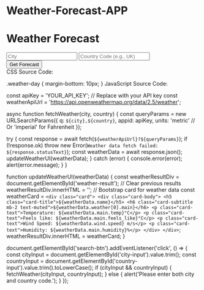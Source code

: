 # Weather-Forecast-APP

<!DOCTYPE html>
<html lang="en">
<head>
<meta charset="UTF-8">
<meta name="viewport" content="width=device-width, initial-scale=1.0">
<title>Weather Dashboard</title>
<link rel="stylesheet" href="https://cdn.jsdelivr.net/npm/bootstrap@5.3.2/dist/css/bootstrap.min.css">
<link rel="stylesheet" href="styles.css">
</head>
<body>
<div class="container mt-5">
  <h1 class="text-center">Weather Forecast</h1>
  <div class="row justify-content-center my-4">
      <div class="col-md-6">
          <!-- Input group for city and country -->
          <div class="input-group mb-3">
              <input type="text" id="city-input" class="form-control"
              placeholder="City" aria-label="City">
              <input type="text" id="country-input" class="form-control"
              placeholder="Country Code (e.g., UK)" aria-label="Country Code">
              <div class="input-group-append">
                  <button class="btn btn-outline-secondary" type="button"
                  id="search-btn">Get Forecast</button>
              </div>
          </div>
          <!-- Weather display area -->
          <div id="weather-result" class="text-center">
              <!-- Weather information will be displayed here -->
          </div>
      </div>
  </div>
</div>

<script src="https://cdn.jsdelivr.net/npm/bootstrap@5.3.2/dist/js/bootstrap.bundle.min.js"></script>
<script src="weather.js"></script>
</body>
</html>
CSS Source Code:

.weather-day {
  margin-bottom: 10px;
}
JavaScript Source Code:

const apiKey = 'YOUR_API_KEY'; // Replace with your API key
const weatherApiUrl = 'https://api.openweathermap.org/data/2.5/weather';

async function fetchWeather(city, country) {
  const queryParams = new URLSearchParams({
      q: `${city},${country}`,
      appid: apiKey,
      units: 'metric' // Or 'imperial' for Fahrenheit
  });

  try {
      const response = await fetch(`${weatherApiUrl}?${queryParams}`);
      if (!response.ok) throw new Error(`Weather data fetch failed: ${response.statusText}`);
      const weatherData = await response.json();
      updateWeatherUI(weatherData);
  } catch (error) {
      console.error(error);
      alert(error.message);
  }
}

function updateWeatherUI(weatherData) {
  const weatherResultDiv = document.getElementById('weather-result');
  // Clear previous results
  weatherResultDiv.innerHTML = '';
  // Bootstrap card for weather data
  const weatherCard = `
      <div class="card">
          <div class="card-body">
              <h5 class="card-title">${weatherData.name}</h5>
              <h6 class="card-subtitle mb-2 text-muted">${weatherData.weather[0].main}</h6>
              <p class="card-text">Temperature: ${weatherData.main.temp}°C</p>
              <p class="card-text">Feels like: ${weatherData.main.feels_like}°C</p>
              <p class="card-text">Wind Speed: ${weatherData.wind.speed} m/s</p>
              <p class="card-text">Humidity: ${weatherData.main.humidity}%</p>
          </div>
      </div>
  `;
  weatherResultDiv.innerHTML = weatherCard;
}

document.getElementById('search-btn').addEventListener('click', () => {
  const cityInput = document.getElementById('city-input').value.trim();
  const countryInput = document.getElementById('country-input').value.trim().toLowerCase();
  if (cityInput && countryInput) {
      fetchWeather(cityInput, countryInput);
  } else {
      alert('Please enter both city and country code.');
  }
});
